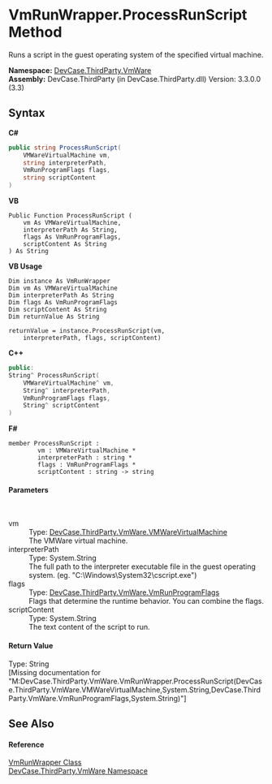 # VmRunWrapper.ProcessRunScript Method 
 

Runs a script in the guest operating system of the specified virtual machine.

**Namespace:**&nbsp;<a href="N_DevCase_ThirdParty_VmWare">DevCase.ThirdParty.VmWare</a><br />**Assembly:**&nbsp;DevCase.ThirdParty (in DevCase.ThirdParty.dll) Version: 3.3.0.0 (3.3)

## Syntax

**C#**<br />
``` C#
public string ProcessRunScript(
	VMWareVirtualMachine vm,
	string interpreterPath,
	VmRunProgramFlags flags,
	string scriptContent
)
```

**VB**<br />
``` VB
Public Function ProcessRunScript ( 
	vm As VMWareVirtualMachine,
	interpreterPath As String,
	flags As VmRunProgramFlags,
	scriptContent As String
) As String
```

**VB Usage**<br />
``` VB Usage
Dim instance As VmRunWrapper
Dim vm As VMWareVirtualMachine
Dim interpreterPath As String
Dim flags As VmRunProgramFlags
Dim scriptContent As String
Dim returnValue As String

returnValue = instance.ProcessRunScript(vm, 
	interpreterPath, flags, scriptContent)
```

**C++**<br />
``` C++
public:
String^ ProcessRunScript(
	VMWareVirtualMachine^ vm, 
	String^ interpreterPath, 
	VmRunProgramFlags flags, 
	String^ scriptContent
)
```

**F#**<br />
``` F#
member ProcessRunScript : 
        vm : VMWareVirtualMachine * 
        interpreterPath : string * 
        flags : VmRunProgramFlags * 
        scriptContent : string -> string 

```


#### Parameters
&nbsp;<dl><dt>vm</dt><dd>Type: <a href="T_DevCase_ThirdParty_VmWare_VMWareVirtualMachine">DevCase.ThirdParty.VmWare.VMWareVirtualMachine</a><br />The VMWare virtual machine.</dd><dt>interpreterPath</dt><dd>Type: System.String<br />The full path to the interpreter executable file in the guest operating system. (eg. "C:\Windows\System32\cscript.exe")</dd><dt>flags</dt><dd>Type: <a href="T_DevCase_ThirdParty_VmWare_VmRunProgramFlags">DevCase.ThirdParty.VmWare.VmRunProgramFlags</a><br />Flags that determine the runtime behavior. You can combine the flags.</dd><dt>scriptContent</dt><dd>Type: System.String<br />The text content of the script to run.</dd></dl>

#### Return Value
Type: String<br />\[Missing <returns> documentation for "M:DevCase.ThirdParty.VmWare.VmRunWrapper.ProcessRunScript(DevCase.ThirdParty.VmWare.VMWareVirtualMachine,System.String,DevCase.ThirdParty.VmWare.VmRunProgramFlags,System.String)"\]

## See Also


#### Reference
<a href="T_DevCase_ThirdParty_VmWare_VmRunWrapper">VmRunWrapper Class</a><br /><a href="N_DevCase_ThirdParty_VmWare">DevCase.ThirdParty.VmWare Namespace</a><br />